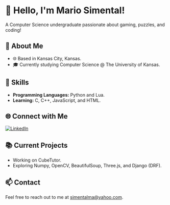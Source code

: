 # 👋 Hello, I'm Mario Simental!

A Computer Science undergraduate passionate about gaming, puzzles, and coding!

## 🚀 About Me

- 🌐 Based in Kansas City, Kansas.
- 🎓 Currently studying Computer Science @ The University of Kansas.

## 🔧 Skills

- **Programming Languages:** Python and Lua.
- **Learning:** C, C++, JavaScript, and HTML.

## 🌐 Connect with Me

[![LinkedIn](https://img.shields.io/badge/LinkedIn-Connect-blue?style=for-the-badge&logo=linkedin&logoColor=white)](https://www.linkedin.com/in/mario-simental-66747620a/)

## 📚 Current Projects

- Working on CubeTutor.
- Exploring Numpy, OpenCV, BeautifulSoup, Three.js, and Django (DRF).

## 📫 Contact

Feel free to reach out to me at simentalma@yahoo.com.
